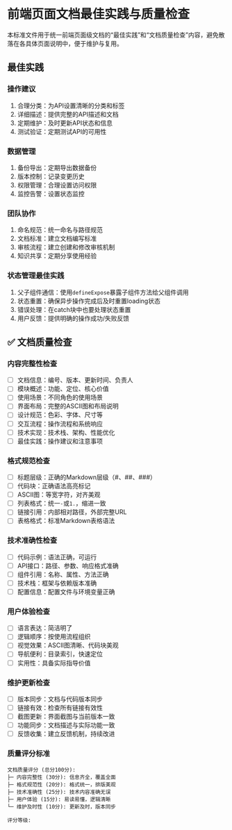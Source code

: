 # 前端页面文档最佳实践与质量检查

本标准文件用于统一前端页面级文档的“最佳实践”和“文档质量检查”内容，避免散落在各具体页面说明中，便于维护与复用。

## 最佳实践

### 操作建议
1. 合理分类：为API设置清晰的分类和标签
2. 详细描述：提供完整的API描述和文档
3. 定期维护：及时更新API状态和信息
4. 测试验证：定期测试API的可用性

### 数据管理
1. 备份导出：定期导出数据备份
2. 版本控制：记录变更历史
3. 权限管理：合理设置访问权限
4. 监控告警：设置状态监控

### 团队协作
1. 命名规范：统一命名与路径规范
2. 文档标准：建立文档编写标准
3. 审核流程：建立创建和修改审核机制
4. 知识共享：定期分享使用经验

### 状态管理最佳实践
1. 父子组件通信：使用`defineExpose`暴露子组件方法给父组件调用
2. 状态重置：确保异步操作完成后及时重置loading状态
3. 错误处理：在catch块中也要处理状态重置
4. 用户反馈：提供明确的操作成功/失败反馈

## ✅ 文档质量检查

### 内容完整性检查
- [ ] 文档信息：编号、版本、更新时间、负责人
- [ ] 模块概述：功能、定位、核心价值
- [ ] 使用场景：不同角色的使用场景
- [ ] 界面布局：完整的ASCII图和布局说明
- [ ] 设计规范：色彩、字体、尺寸等
- [ ] 交互流程：操作流程和系统响应
- [ ] 技术实现：技术栈、架构、性能优化
- [ ] 最佳实践：操作建议和注意事项

### 格式规范检查
- [ ] 标题层级：正确的Markdown层级（#、##、###）
- [ ] 代码块：正确语法高亮标记
- [ ] ASCII图：等宽字符，对齐美观
- [ ] 列表格式：统一`-`或`1.`，缩进一致
- [ ] 链接引用：内部相对路径，外部完整URL
- [ ] 表格格式：标准Markdown表格语法

### 技术准确性检查
- [ ] 代码示例：语法正确，可运行
- [ ] API接口：路径、参数、响应格式准确
- [ ] 组件引用：名称、属性、方法正确
- [ ] 技术栈：框架与依赖版本准确
- [ ] 配置信息：配置文件与环境变量正确

### 用户体验检查
- [ ] 语言表达：简洁明了
- [ ] 逻辑顺序：按使用流程组织
- [ ] 视觉效果：ASCII图清晰、代码块美观
- [ ] 导航便利：目录索引，快速定位
- [ ] 实用性：具备实际指导价值

### 维护更新检查
- [ ] 版本同步：文档与代码版本同步
- [ ] 链接有效：检查所有链接有效性
- [ ] 截图更新：界面截图与当前版本一致
- [ ] 功能同步：文档描述与实际功能一致
- [ ] 反馈收集：建立反馈机制，持续改进

### 质量评分标准
```
文档质量评分 (总分100分):
├─ 内容完整性 (30分): 信息齐全，覆盖全面
├─ 格式规范性 (20分): 格式统一，排版美观
├─ 技术准确性 (25分): 技术内容准确无误
├─ 用户体验 (15分): 易读易懂，逻辑清晰
└─ 维护及时性 (10分): 更新及时，版本同步

评分等级:
```